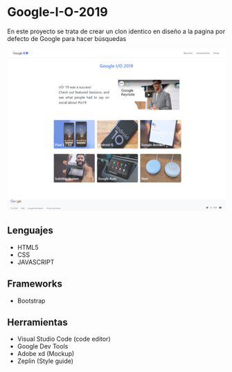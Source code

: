 # Google-I-O-2019
En este proyecto se trata de crear un clon identico en diseño a la pagina por defecto de Google para hacer búsquedas

<img src="/ss1.png">

## Lenguajes
 - HTML5
 - CSS
 - JAVASCRIPT

## Frameworks
 - Bootstrap

## Herramientas
 - Visual Studio Code (code editor)
 - Google Dev Tools
 - Adobe xd (Mockup)
 - Zeplin (Style guide)